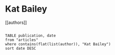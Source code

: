 # Kat Bailey

[[authors]]

```dataview

TABLE publication, date
from "articles"
where contains(flat(list(author)), "Kat Bailey")
sort date DESC

```
